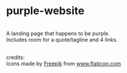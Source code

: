 # purple-website
<br>
A landing page that happens to be purple.
<br>
Includes room for a quote/tagline and 4 links. <br><br>


credits: <br>
Icons made by <a href="https://www.freepik.com" title="Freepik">Freepik</a> from <a href="https://www.flaticon.com/" title="Flaticon">www.flaticon.com</a>
